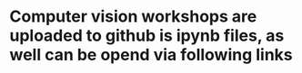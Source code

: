 # Computer vision workshops are uploaded to github is ipynb files, as well can be opend via following links
